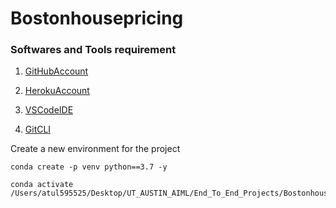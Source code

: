 # Bostonhousepricing

### Softwares and Tools requirement

1. [GitHubAccount](https://github.com)

2. [HerokuAccount](https://heroku.com)

3. [VSCodeIDE](https://code.visualstudio.com/)

4. [GitCLI](https://git-scm.com/download/gui/mac)


Create a new environment for the project

```
conda create -p venv python==3.7 -y

conda activate /Users/atul595525/Desktop/UT_AUSTIN_AIML/End_To_End_Projects/Bostonhousepricing/venv

```